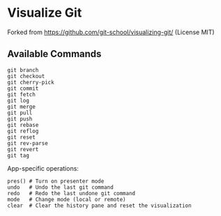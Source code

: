 # Visualize Git

Forked from https://github.com/git-school/visualizing-git/ (License MIT)

## Available Commands

```
git branch
git checkout
git cherry-pick
git commit
git fetch
git log
git merge
git pull
git push
git rebase
git reflog
git reset
git rev-parse
git revert
git tag
```

App-specific operations:

```
pres() # Turn on presenter mode
undo   # Undo the last git command
redo   # Redo the last undone git command
mode   # Change mode (local or remote)
clear  # Clear the history pane and reset the visualization
```
